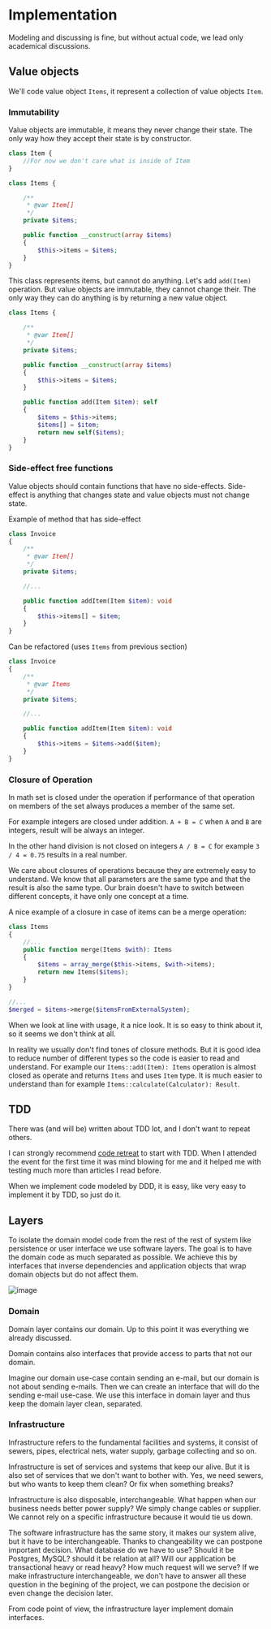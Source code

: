 # Implementation

Modeling and discussing is fine, but without actual code, we lead only academical discussions.

## Value objects

We'll code value object `Items`, it represent a collection of value objects `Item`.

### Immutability

Value objects are immutable, it means they never change their state. The only way how they accept their state is by constructor.

```php
class Item {
    //For now we don't care what is inside of Item
}

```

```php
class Items {

    /**
     * @var Item[]
     */
    private $items;

    public function __construct(array $items)
    {
        $this->items = $items;
    }
}
```

This class represents items, but cannot do anything. Let's add `add(Item)` operation.
But value objects are immutable, they cannot change their.
The only way they can do anything is by returning a new value object. 


```php
class Items {

    /**
     * @var Item[]
     */
    private $items;

    public function __construct(array $items)
    {
        $this->items = $items;
    }

    public function add(Item $item): self
    {
        $items = $this->items;
        $items[] = $item;
        return new self($items);
    }
}
```

### Side-effect free functions

Value objects should contain functions that have no side-effects.
Side-effect is anything that changes state and value objects must not change state.

Example of method that has side-effect

```php
class Invoice
{
    /**
     * @var Item[]
     */
    private $items;

    //...

    public function addItem(Item $item): void
    {
        $this->items[] = $item;
    }
}
```

Can be refactored (uses `Items` from previous section)
```php
class Invoice
{
    /**
     * @var Items
     */
    private $items;

    //...

    public function addItem(Item $item): void
    {
        $this->items = $items->add($item);
    }
}
```

### Closure of Operation
In math set is closed under the operation if performance of that operation on members of the set always produces a member of the same set.

For example integers are closed under addition. `A + B = C` when `A` and `B` are integers, result will be always an integer.

In the other hand division is not closed on integers `A / B = C` for example `3 / 4 = 0.75` results in a real number.

We care about closures of operations because they are extremely easy to understand.
We know that all parameters are the same type and that the result is also the same type.
Our brain doesn't have to switch between different concepts, it have only one concept at a time.

A nice example of a closure in case of items can be a merge operation:
```php
class Items
{
    //...
    public function merge(Items $with): Items
    {
        $items = array_merge($this->items, $with->items);
        return new Items($items);
    }
}

//...
$merged = $items->merge($itemsFromExternalSystem);
```

When we look at line with usage, it a nice look. It is so easy to think about it, so it seems we don't think at all.

In reality we usually don't find tones of closure methods.
But it is good idea to reduce number of different types so the code is easier to read and understand.
For example our `Items::add(Item): Items` operation is almost closed as operate and returns `Items` and uses `Item` type.
It is much easier to understand than for example `Items::calculate(Calculator): Result`.

## TDD

There was (and will be) written about TDD lot, and I don't want to repeat others.

I can strongly recommend [code retreat](https://www.coderetreat.org/) to start with TDD.
When I attended the event for the first time it was mind blowing for me and it helped me with testing much more than articles I read before.

When we implement code modeled by DDD, it is easy, like very easy to implement it by TDD, so just do it.

## Layers

To isolate the domain model code from the rest of the rest of system like persistence or user interface we use software layers.
The goal is to have the domain code as much separated as possible.
We achieve this by interfaces that inverse dependencies and application objects that wrap domain objects but do not affect them.

![image](...)

### Domain

Domain layer contains our domain. Up to this point it was everything we already discussed.

Domain contains also interfaces that provide access to parts that not our domain.

Imagine our domain use-case contain sending an e-mail, but our domain is not about sending e-mails.
Then we can create an interface that will do the sending e-mail use-case.
We use this interface in domain layer and thus keep the domain layer clean, separated.

### Infrastructure

Infrastructure refers to the fundamental facilities and systems, it consist of sewers, pipes, electrical nets, water supply, garbage collecting and so on.

Infrastructure is set of services and systems that keep our alive.
But it is also set of services that we don't want to bother with.
Yes, we need sewers, but who wants to keep them clean? Or fix when something breaks?

Infrastructure is also disposable, interchangeable.
What happen when our business needs better power supply? We simply change cables or supplier.
We cannot rely on a specific infrastructure because it would tie us down.

The software infrastructure has the same story, it makes our system alive, but it have to be interchangeable.
Thanks to changeability we can postpone important decision.
What database do we have to use? Should it be Postgres, MySQL? should it be relation at all?
Will our application be transactional heavy or read heavy? How much request will we serve?
If we make infrastructure interchangeable, we don't have to answer all these question in the begining of the project,
we can postpone the decision or even change the decision later.

From code point of view, the infrastructure layer implement domain interfaces.
